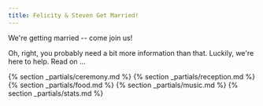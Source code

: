 ```yaml
---
title: Felicity & Steven Get Married!
---
```


We're getting married -- come join us!

Oh, right, you probably need a bit more information than that. Luckily, we're here to help. Read on ...

{% section _partials/ceremony.md %}
{% section _partials/reception.md %}
{% section _partials/food.md %}
{% section _partials/music.md %}
{% section _partials/stats.md %}
